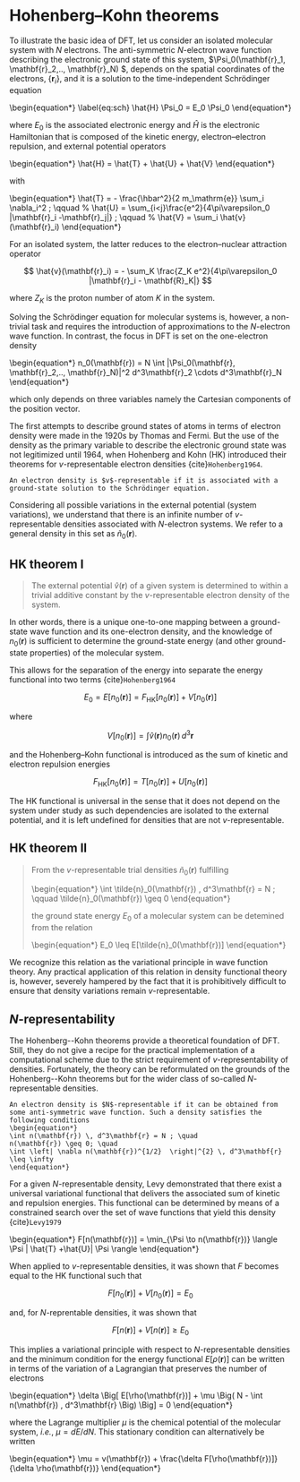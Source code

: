 # Hohenberg–Kohn theorems

To illustrate the basic idea of DFT, let us consider an isolated molecular system with $N$ electrons. The anti-symmetric $N$-electron wave function describing the electronic ground state of this system, $\Psi_0(\mathbf{r}_1, \mathbf{r}_2,.., \mathbf{r}_N) $, depends on the spatial coordinates of the electrons, $\{\mathbf{r}_i\}$, and it is a solution to the time-independent Schrödinger equation

\begin{equation*}
\label{eq:sch}
\hat{H} \Psi_0 = E_0 \Psi_0 
\end{equation*}

where $E_0$ is the associated electronic energy and $\hat{H}$ is the electronic Hamiltonian that is composed of the kinetic energy, electron–electron repulsion, and external potential operators

\begin{equation*}
\hat{H} = \hat{T} + \hat{U} + \hat{V}
\end{equation*}

with

\begin{equation*}
\hat{T} =  - \frac{\hbar^2}{2 m_\mathrm{e}} \sum_i \nabla_i^2 ; \qquad
%
\hat{U} = \sum_{i<j}\frac{e^2}{4\pi\varepsilon_0 |\mathbf{r}_i -\mathbf{r}_j|} ; \qquad
%
\hat{V} = \sum_i \hat{v}(\mathbf{r}_i)
\end{equation*}


For an isolated system, the latter reduces to the electron–nuclear attraction operator

$$
\hat{v}(\mathbf{r}_i) = - \sum_K \frac{Z_K e^2}{4\pi\varepsilon_0 
|\mathbf{r}_i - \mathbf{R}_K|}
$$

where $Z_K$ is the proton number of atom $K$ in the system.


Solving the Schrödinger equation for molecular systems is, however, a non-trivial task and requires the introduction of approximations to the $N$-electron wave function. In contrast, the focus in DFT is set on the one-electron density

\begin{equation*}
n_0(\mathbf{r}) = N \int 
|\Psi_0(\mathbf{r}, \mathbf{r}_2,.., \mathbf{r}_N)|^2 
d^3\mathbf{r}_2 \cdots 
d^3\mathbf{r}_N
\end{equation*}

which only depends on three variables namely the Cartesian components of the position vector. 

The first attempts to describe ground states of atoms in terms of electron density were made in the 1920s by Thomas and Fermi. But the use of the density as the primary variable to describe the electronic ground state was not legitimized until 1964, when Hohenberg and Kohn (HK) introduced their theorems for $v$-representable electron densities {cite}`Hohenberg1964`.

```{note}
An electron density is $v$-representable if it is associated with a ground-state solution to the Schrödinger equation.
```

Considering all possible variations in the external potential (system variations), we understand that there is an infinite number of $v$-representable densities associated with $N$-electron systems. We refer to a general density in this set as $\tilde{n}_0(\mathbf{r})$.

## HK theorem I

> The external potential $\hat{v}(\mathbf{r})$ of a given system is determined to within a trivial additive constant by the $v$-representable electron density of the system.

In other words, there is a unique one-to-one mapping between a ground-state wave function and its one-electron density, and the knowledge of $n_0(\mathbf{r})$ is sufficient to determine the ground-state energy (and other ground-state properties) of the molecular system.

This allows for the separation of the energy into separate the energy functional into two terms {cite}`Hohenberg1964`

$$
E_0 =
E[n_0(\mathbf{r})] =
F_\mathrm{HK}[n_0(\mathbf{r})] + V[n_0(\mathbf{r})]
$$

where

$$
V[n_0(\mathbf{r})] =
\int \hat{v}(\mathbf{r}) n_0(\mathbf{r}) \, d^3\mathbf{r}
$$

and the Hohenberg–Kohn functional is introduced as the sum of kinetic and electron repulsion energies

$$
F_\mathrm{HK}[n_0(\mathbf{r})] = T[n_0(\mathbf{r})] + U[n_0(\mathbf{r})]
$$ 

The HK functional is universal in the sense that it does not depend on the system under study as such dependencies are isolated to the external potential, and it is left undefined for densities that are not $v$-representable.

## HK theorem II

> From the $v$-representable trial densities $\tilde{n}_0(\mathbf{r})$ fulfilling
>
> \begin{equation*}
\int \tilde{n}_0(\mathbf{r}) \, d^3\mathbf{r} = N ;
\qquad
\tilde{n}_0(\mathbf{r}) \geq 0
\end{equation*}
>
> the ground state energy $E_0$ of a molecular system can be detemined from the relation
>
> \begin{equation*}
 E_0 \leq E[\tilde{n}_0(\mathbf{r})]
\end{equation*}

We recognize this relation as the variational principle in wave function theory. Any practical application of this relation in density functional theory is, however, severely hampered by the fact that it is prohibitively difficult to ensure that density variations remain $v$-representable. 

## $N$-representability

The Hohenberg--Kohn theorems provide a theoretical foundation of DFT. Still, they do not give a recipe for the practical implementation of a computational scheme due to the strict requirement of $v$-representability of densities. Fortunately, the theory can be reformulated on the grounds of the Hohenberg--Kohn theorems but for the wider class of so-called $N$-representable densities.

```{note}
An electron density is $N$-representable if it can be obtained from some anti-symmetric wave function. Such a density satisfies the following conditions 
\begin{equation*}
\int n(\mathbf{r}) \, d^3\mathbf{r} = N ; \quad  
n(\mathbf{r}) \geq 0; \quad 
\int \left| \nabla n(\mathbf{r})^{1/2}  \right|^{2} \, d^3\mathbf{r}  \leq \infty
\end{equation*}
```

For a given $N$-representable density, Levy demonstrated that there exist a universal variational functional that delivers the associated sum of kinetic and repulsion energies. This functional can be determined by means of a constrained search over the set of wave functions that yield this density {cite}`Levy1979`

\begin{equation*}
F[n(\mathbf{r})] = \min_{\Psi \to n(\mathbf{r})} \langle \Psi | \hat{T} +\hat{U}| \Psi \rangle 
\end{equation*}

When applied to $v$-representable densities, it was shown that $F$ becomes equal to the HK functional such that

$$
F[n_0(\mathbf{r})] + V[n_0(\mathbf{r})] = E_0
$$

and, for $N$-reprentable densities, it was shown that

$$
F[n(\mathbf{r})] + V[n(\mathbf{r})] \geq E_0
$$

This implies a variational principle with respect to $N$-representable densities and the minimum condition for the energy functional $E[\rho(\mathbf{r})]$ can be written in terms of the variation of a Lagrangian that preserves the number of electrons

\begin{equation*}
\delta \Big[ E[\rho(\mathbf{r})] + \mu \Big( N - \int n(\mathbf{r}) \, d^3\mathbf{r} \Big) \Big] = 0 
\end{equation*}

where the Lagrange multiplier $\mu$ is the chemical potential of the molecular system, *i.e.*, $\mu = dE/dN$. This stationary condition can alternatively be written

\begin{equation*}
\mu = v(\mathbf{r}) + \frac{\delta F[\rho(\mathbf{r})]}{\delta \rho(\mathbf{r})} 
\end{equation*}

